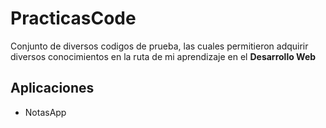# PracticasCode

Conjunto de diversos codigos de prueba, las cuales permitieron adquirir diversos conocimientos en la ruta de mi aprendizaje en el **Desarrollo Web**

## Aplicaciones

- NotasApp
